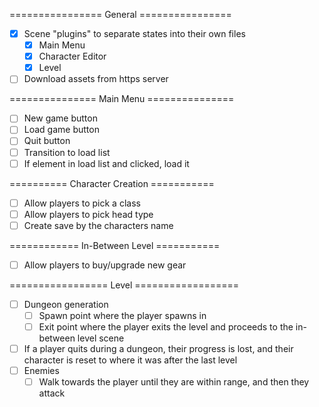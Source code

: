 ================ General ================
- [x] Scene "plugins" to separate states into their own files
  - [x] Main Menu
  - [x] Character Editor
  - [x] Level
- [ ] Download assets from https server

=============== Main Menu ===============
- [ ] New game button
- [ ] Load game button
- [ ] Quit button
- [ ] Transition to load list
- [ ] If element in load list and clicked, load it

========== Character Creation ===========
- [ ] Allow players to pick a class
- [ ] Allow players to pick head type
- [ ] Create save by the characters name

============ In-Between Level ===========
- [ ] Allow players to buy/upgrade new gear

================= Level ==================
- [ ] Dungeon generation
  - [ ] Spawn point where the player spawns in
  - [ ] Exit point where the player exits the level and proceeds to the in-between level scene
- [ ] If a player quits during a dungeon, their progress is lost, and their character is reset to where it was after the last level
- [ ] Enemies
  - [ ] Walk towards the player until they are within range, and then they attack